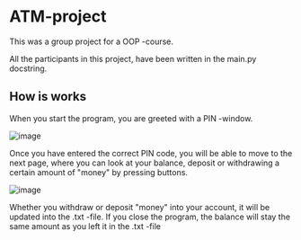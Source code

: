 # ATM-project

This was a group project for a OOP -course.

All the participants in this project, have been written in the main.py docstring.

<h2> How is works </h2>

When you start the program, you are greeted with a PIN -window. 

![image](https://user-images.githubusercontent.com/72279374/116143094-5f349280-a6e3-11eb-96b9-a61ac8b2a421.png)

Once you have entered the correct PIN code, you will be able to move to the next page, where you can look at your balance, deposit or withdrawing a certain amount of "money" by pressing buttons. 

![image](https://user-images.githubusercontent.com/72279374/116143711-247f2a00-a6e4-11eb-93cc-4bd23c23ece8.png)

Whether you withdraw or deposit "money" into your account, it will be updated into the .txt -file. If you close the program, the balance will stay the same amount as you left it in the .txt -file
